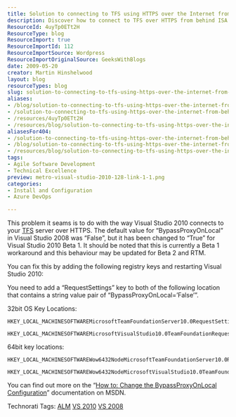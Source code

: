 ```yaml
---
title: Solution to connecting to TFS using HTTPS over the Internet from behind ISA
description: Discover how to connect to TFS over HTTPS from behind ISA with Visual Studio 2010. Follow our simple registry fix for a seamless experience!
ResourceId: 4uyTp0ETt2H
ResourceType: blog
ResourceImport: true
ResourceImportId: 112
ResourceImportSource: Wordpress
ResourceImportOriginalSource: GeeksWithBlogs
date: 2009-05-20
creator: Martin Hinshelwood
layout: blog
resourceTypes: blog
slug: solution-to-connecting-to-tfs-using-https-over-the-internet-from-behind-isa
aliases:
- /blog/solution-to-connecting-to-tfs-using-https-over-the-internet-from-behind-isa
- /solution-to-connecting-to-tfs-using-https-over-the-internet-from-behind-isa
- /resources/4uyTp0ETt2H
- /resources/blog/solution-to-connecting-to-tfs-using-https-over-the-internet-from-behind-isa
aliasesFor404:
- /solution-to-connecting-to-tfs-using-https-over-the-internet-from-behind-isa
- /blog/solution-to-connecting-to-tfs-using-https-over-the-internet-from-behind-isa
- /resources/blog/solution-to-connecting-to-tfs-using-https-over-the-internet-from-behind-isa
tags:
- Agile Software Development
- Technical Excellence
preview: metro-visual-studio-2010-128-link-1-1.png
categories:
- Install and Configuration
- Azure DevOps

---
```

This problem it seams is to do with the way Visual Studio 2010 connects to your [TFS](http://msdn2.microsoft.com/en-us/teamsystem/aa718934.aspx "Team Foundation Server") server over HTTPS. The default value for “BypassProxyOnLocal” in Visual Studio 2008 was “False”, but it has been changed to “True” for Visual Studio 2010 Beta 1. It should be noted that this is currently a Beta 1 workaround and this behaviour may be updated for Beta 2 and RTM.

You can fix this by adding the following registry keys and restarting Visual Studio 2010:

You need to add a “RequestSettings” key to both of the following location that contains a string value pair of “BypassProxyOnLocal=’False’”.

32bit OS Key Locations:

```
HKEY_LOCAL_MACHINESOFTWAREMicrosoftTeamFoundationServer10.0RequestSettings

HKEY_LOCAL_MACHINESOFTWAREMicrosoftVisualStudio10.0TeamFoundationRequestSettings
```

64bit key locations:

```
HKEY_LOCAL_MACHINESOFTWAREWow6432NodeMicrosoftTeamFoundationServer10.0RequestSettings

HKEY_LOCAL_MACHINESOFTWAREWow6432NodeMicrosoftVisualStudio10.0TeamFoundationRequestSettings
```

You can find out more on the “[How to: Change the BypassProxyOnLocal Configuration](<http://msdn.microsoft.com/en-us/library/bb909716(loband).aspx>)” documentation on MSDN.

Technorati Tags: [ALM](http://technorati.com/tags/ALM) [VS 2010](http://technorati.com/tags/VS+2010) [VS 2008](http://technorati.com/tags/VS+2008)
